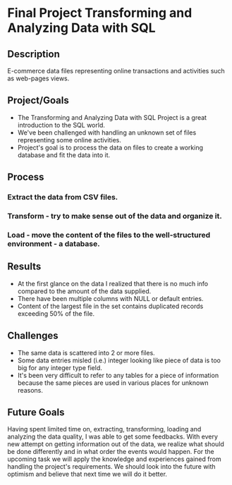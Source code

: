 # Final Project Transforming and Analyzing Data with SQL

## Description
E-commerce data files representing online transactions and activities such as web-pages views.

## Project/Goals
- The Transforming and Analyzing Data with SQL Project is a great introduction to the SQL world.
- We've been challenged with handling an unknown set of files representing some online activities.
- Project's goal is to process the data on files to create a working database and fit the data into it.



## Process
### Extract the data from CSV files.
### Transform - try to make sense out of the data and organize it.
### Load - move the content of the files to the well-structured environment - a database.

## Results
[//]: # (&#40;fill in what you discovered this data could tell you and how you used the data to answer those questions&#41;)
- At the first glance on the data I realized that there is no much info compared to the amount of the data supplied.
- There have been multiple columns with NULL or default entries.
- Content of the largest file in the set contains duplicated records exceeding 50% of the file.

## Challenges
[//]: # (&#40;discuss challenges you faced in the project&#41;)
- The same data is scattered into 2 or more files.
- Some data entries misled (i.e.) integer looking like piece of data is too big for any integer type field. 
- It's been very difficult to refer to any tables for a piece of information because the same pieces are used in various places for unknown reasons.

## Future Goals
[//]: # (&#40;what would you do if you had more time?&#41;)
Having spent limited time on, extracting, transforming, loading and analyzing the data quality, I was able to get some feedbacks.
With every new attempt on getting information out of the data, we realize what should be done differently and in what order the events would happen.
For the upcoming task we will apply the knowledge and experiences gained from handling the project's requirements. 
We should look into the future with optimism and believe that next time we will do it better.
